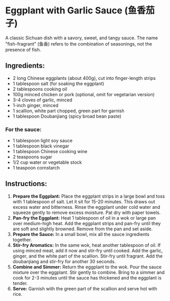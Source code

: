 
# Eggplant with Garlic Sauce (鱼香茄子)

A classic Sichuan dish with a savory, sweet, and tangy sauce. The name "fish-fragrant" (鱼香) refers to the combination of seasonings, not the presence of fish.

## Ingredients:
*   2 long Chinese eggplants (about 400g), cut into finger-length strips
*   1 tablespoon salt (for soaking the eggplant)
*   2 tablespoons cooking oil
*   100g minced chicken or pork (optional, omit for vegetarian version)
*   3-4 cloves of garlic, minced
*   1-inch ginger, minced
*   1 scallion, white part chopped, green part for garnish
*   1 tablespoon Doubanjiang (spicy broad bean paste)

### For the sauce:
*   1 tablespoon light soy sauce
*   1 tablespoon black vinegar
*   1 tablespoon Chinese cooking wine
*   2 teaspoons sugar
*   1/2 cup water or vegetable stock
*   1 teaspoon cornstarch

## Instructions:
1.  **Prepare the Eggplant:** Place the eggplant strips in a large bowl and toss with 1 tablespoon of salt. Let it sit for 15-20 minutes. This draws out excess water and bitterness. Rinse the eggplant under cold water and squeeze gently to remove excess moisture. Pat dry with paper towels.
2.  **Pan-fry the Eggplant:** Heat 1 tablespoon of oil in a wok or large pan over medium-high heat. Add the eggplant strips and pan-fry until they are soft and slightly browned. Remove from the pan and set aside.
3.  **Prepare the Sauce:** In a small bowl, mix all the sauce ingredients together.
4.  **Stir-fry Aromatics:** In the same wok, heat another tablespoon of oil. If using minced meat, add it now and stir-fry until cooked. Add the garlic, ginger, and the white part of the scallion. Stir-fry until fragrant. Add the doubanjiang and stir-fry for another 30 seconds.
5.  **Combine and Simmer:** Return the eggplant to the wok. Pour the sauce mixture over the eggplant. Stir gently to combine. Bring to a simmer and cook for 2-3 minutes until the sauce has thickened and the eggplant is tender.
6.  **Serve:** Garnish with the green part of the scallion and serve hot with rice.